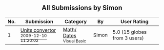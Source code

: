 ﻿<div align="center">

## All Submissions by Simon

</div>

No.  | Submission | Category | By   | User Rating
---- | ---------- | -------- | ---- | -----------
1 | [Units convertor<br /><sup>2009-12-10 11:20:02</sup>](https://github.com/Planet-Source-Code/simon-units-convertor__1-72727) | [Math/ Dates<br /><sup>Visual Basic</sup>](../ByCategory/math-dates__1-37.md) | Simon | 5.0 (15 globes from 3 users)
